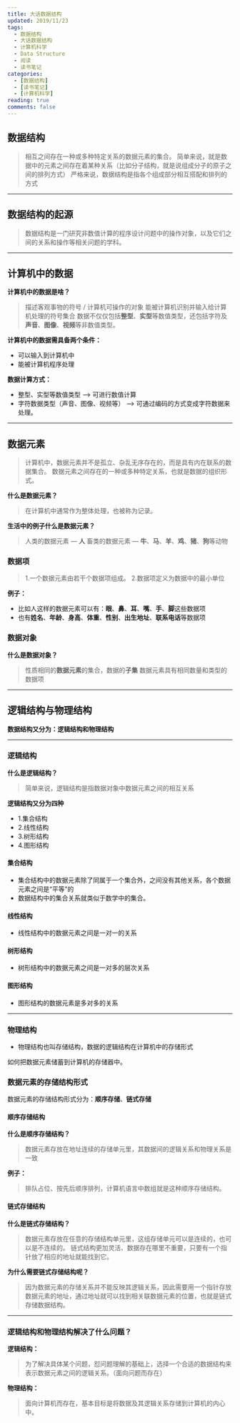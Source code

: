 ```yaml
---
title: 大话数据结构
updated: 2019/11/23
tags: 
  - 数据结构
  - 大话数据结构
  - 计算机科学
  - Data Structure
  - 阅读
  - 读书笔记
categories: 
  - [数据结构]
  - [读书笔记]
  - [计算机科学]
reading: true
comments: false
---
```


## 数据结构

> 相互之间存在一种或多种特定关系的数据元素的集合。
> 简单来说，就是数据中的元素之间存在着某种关系（比如分子结构，就是说组成分子的原子之间的排列方式）
> 严格来说，数据结构是指各个组成部分相互搭配和排列的方式


***

## 数据结构的起源

> 数据结构是一门研究非数值计算的程序设计问题中的操作对象，以及它们之间的关系和操作等相关问题的学科。

***

## 计算机中的数据

**计算机中的数据是啥？**
> 描述客观事物的符号 / 计算机可操作的对象
> 能被计算机识别并输入给计算机处理的符号集合
> 数据不仅仅包括**整型**、**实型**等数值类型，还包括字符及**声音**、**图像**、**视频**等非数值类型。

**计算机中的数据需具备两个条件：**
+ 可以输入到计算机中
+ 能被计算机程序处理

**数据计算方式：**
+ 整型、实型等数值类型  —> 可进行数值计算
+ 字符数据类型（声音、图像、视频等） —> 可通过编码的方式变成字符数据来处理。

***

## 数据元素

> 计算机中，数据元素并不是孤立、杂乱无序存在的，而是具有内在联系的数据集合。
> 数据元素之间存在的一种或多种特定关系，也就是数据的组织形式。

**什么是数据元素？**
> 在计算机中通常作为整体处理，也被称为记录。

**生活中的例子什么是数据元素？**
> 人类的数据元素 — **人**
> 畜类的数据元素 — **牛**、**马**、**羊**、**鸡**、**猪**、**狗**等动物

### 数据项

> 1.一个数据元素由若干个数据项组成。
> 2.数据项定义为数据中的最小单位


**例子：**
+ 比如人这样的数据元素可以有：**眼**、**鼻**、**耳**、**嘴**、**手**、**脚**这些数据项
+ 也有**姓名**、**年龄**、**身高**、**体重**、**性别**、**出生地址**、**联系电话**等数据项


### 数据对象

**什么是数据对象？**
> 性质相同的**数据元素**的集合，数据的**子集**
> 数据元素具有相同数量和类型的数据项


****


## 逻辑结构与物理结构

**数据结构又分为：逻辑结构和物理结构**


***

### 逻辑结构

**什么是逻辑结构？**
> 简单来说，逻辑结构是指数据对象中数据元素之间的相互关系


**逻辑结构又分为四种**
+ 1.集合结构
+ 2.线性结构
+ 3.树形结构
+ 4.图形结构


#### 集合结构

+ 集合结构中的数据元素除了同属于一个集合外，之间没有其他关系，各个数据元素之间是“平等”的
+ 数据结构中的集合关系就类似于数学中的集合。

#### 线性结构

+ 线性结构中的数据元素之间是一对一的关系


#### 树形结构

+ 树形结构中的数据元素之间是一对多的层次关系


#### 图形结构

+ 图形结构的数据元素是多对多的关系

***

### 物理结构
+ 物理结构也叫存储结构，数据的逻辑结构在计算机中的存储形式


如何把数据元素储蓄到计算机的存储器中。


### 数据元素的存储结构形式

数据元素的存储结构形式分为：**顺序存储**、**链式存储**


#### 顺序存储结构

**什么是顺序存储结构？**
> 数据元素存放在地址连续的存储单元里，其数据间的逻辑关系和物理关系是一致

**例子：**
> 排队占位、按先后顺序排列，计算机语言中数组就是这种顺序存储结构。


#### 链式存储结构

**什么是链式存储结构？**
> 数据元素存放在任意的存储结构单元里，这组存储单元可以是连续的，也可以是不连续的。
> 链式结构更加灵活、数据存在哪里不重要，只要有一个指针放了相应的地址就能找到它。


**为什么需要链式存储结构呢？**
> 因为数据元素的存储关系并不能反映其逻辑关系，因此需要用一个指针存放数据元素的地址，通过地址就可以找到相关联数据元素的位置，也就是链式存储数据结构。

***

### 逻辑结构和物理结构解决了什么问题？

**逻辑结构：**
> 为了解决具体某个问题，怼问题理解的基础上，选择一个合适的数据结构来表示数据元素之间的逻辑关系。（面向问题而存在）

**物理结构：**
> 面向计算机而存在，基本目标是将数据及其逻辑关系存储到计算机的内心中。